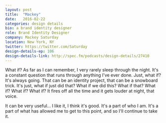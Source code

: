 ```yaml
---
layout: post
title:  "Mackey"
date:   2016-02-22
categories: design details
bio: a brand identity designer
role: Brand Identity Designer
company: Mackey Saturday
location: New York, NY
twitter: https://twitter.com/Saturday
design-details-ep: 106
design-details-link: http://spec.fm/podcasts/design-details/27410
---
```


What if? As far as I can remember, I very rarely sleep through the night. It's a constant question that runs through anything I've ever done. Just, what if? It's always going. That can be an identity project, that can be a snowboard trick. It's just, what if just did that? What if we did this? What if that? What if? What if? What if? It fires off all the time and it gets louder at night, that voice.

It can be very useful... I like it, I think it's good. It's a part of who I am. It's a part of what has allowed me to get to this point, and so I'll continue to take it.
